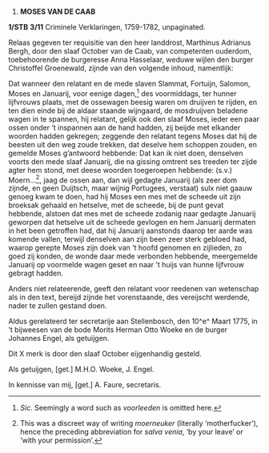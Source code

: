 1.  **MOSES VAN DE CAAB**

**1/STB** **3/11** Criminele Verklaringen, 1759-1782, unpaginated.

Relaas gegeven ter requisitie van den heer landdrost, Marthinus Adrianus
Bergh, door den slaaf October van de Caab, van competenten ouderdom,
toebehoorende de burgeresse Anna Hasselaar, weduwe wijlen den burger
Christoffel Groenewald, zijnde van den volgende inhoud, namentlijk:

Dat wanneer den relatant en de mede slaven Slammat, Fortuijn, Salomon,
Moses en Januarij, voor eenige dagen,[^1] des voormiddags, ter hunner
lijfvrouws plaats, met de ossewagen beesig waren om druijven te rijden,
en ten dien einde bij de aldaar staande wijngaard, de mosdruijven
beladene wagen in te spannen, hij relatant, gelijk ook den slaaf Moses,
ieder een paar ossen onder ’t inspannen aan de hand hadden, zij beijde
met elkander woorden hadden gekregen; zeggende den relatant tegens Moses
dat hij de beesten uit den weg zoude trekken, dat deselve hem schoppen
zouden, en gemelde Moses g’antwoord hebbende: Dat kan ik niet doen,
denselven voorts den mede slaaf Januarij, die na gissing omtrent ses
treeden ter zijde agter hem stond, met deese woorden toegeroepen
hebbende: (s.v.) Moern...[^2], jaag de ossen aan, dan wijl gedagte
Januarij (als zeer dom zijnde, en geen Duijtsch, maar wijnig Portugees,
verstaat) sulx niet gaauw genoeg kwam te doen, had hij Moses een mes met
de scheede uit zijn broeksak gehaald en hetselve, met de scheede, bij de
punt gevat hebbende, alstoen dat mes met de scheede zodanig naar gedagte
Januarij geworpen dat hetselve uit de scheede gevlogen en hem Januarij
dermaten in het been getroffen had, dat hij Januarij aanstonds daarop
ter aarde was komende vallen, terwijl denselven aan zijn been zeer sterk
gebloed had, waarop gerepte Moses zijn doek van ’t hoofd genomen en
zijlieden, zo goed zij konden, de wonde daar mede verbonden hebbende,
meergemelde Januarij op voormelde wagen geset en naar ’t huijs van hunne
lijfvrouw gebragt hadden.

Anders niet relateerende, geeft den relatant voor reedenen van
wetenschap als in den text, bereijd zijnde het vorenstaande, des
vereijscht werdende, nader te zullen gestand doen.

Aldus gerelateerd ter secretarije aan Stellenbosch, den 10^e^ Maart
1775, in ’t bijweesen van de bode Morits Herman Otto Woeke en de burger
Johannes Engel, als getuijgen.

Dit X merk is door den slaaf October eijgenhandig gesteld.

Als getuijgen, \[get.\] M.H.O. Woeke, J. Engel.

In kennisse van mij, \[get.\] A. Faure, secretaris.

[^1]: *Sic*. Seemingly a word such as *voorleeden* is omitted here.

[^2]: This was a discreet way of writing *moerneuker* (literally
    ‘motherfucker’), hence the preceding abbreviation for *salva venia*,
    ‘by your leave’ or ‘with your permission’.
